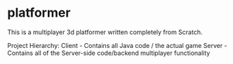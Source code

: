 # platformer
This is a multiplayer 3d platformer written completely from Scratch.

Project Hierarchy:
Client - Contains all Java code / the actual game
Server - Contains all of the Server-side code/backend multiplayer functionality
